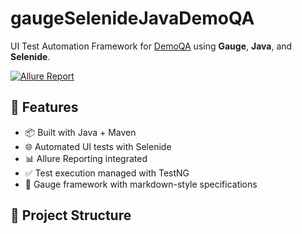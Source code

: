 # gaugeSelenideJavaDemoQA

UI Test Automation Framework for [DemoQA](https://demoqa.com) using **Gauge**, **Java**, and **Selenide**.

[![Allure Report](https://img.shields.io/badge/Allure-Report-blue)](https://bpechersky.github.io/gaugeSelenideJavaDemoQA/)

## 🚀 Features

- 📦 Built with Java + Maven
- 🌐 Automated UI tests with Selenide
- 📊 Allure Reporting integrated
- ✅ Test execution managed with TestNG
- 📄 Gauge framework with markdown-style specifications

## 📂 Project Structure


